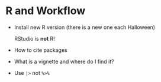 # R and Workflow

* Install new R version (there is a new one each Halloween)

  RStudio is __not__ R!

* How to cite packages

* What is a vignette and where do I find it?

* Use `|>` not `%>%`

